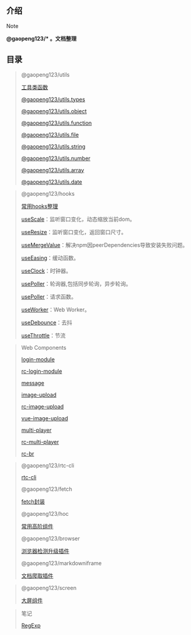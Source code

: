 ## 介绍

> [!NOTE]
> **@gaopeng123/\* 。文档整理**

## 目录

> @gaopeng123/utils
>
>[工具类函数](README)
>
>[@gaopeng123/utils.types](src/types/README.md)
>
>[@gaopeng123/utils.object](src/object/README.md)
>
>[@gaopeng123/utils.function](src/function/README.md)
>
>[@gaopeng123/utils.file](src/file/README.md)
>
>[@gaopeng123/utils.string](src/string/README.md)
>
>[@gaopeng123/utils.number](src/number/README.md)
>
>[@gaopeng123/utils.array](src/array/README.md)
>
>[@gaopeng123/utils.date](src/date/README.md)


> @gaopeng123/hooks
>
>[常用hooks整理](md/hooks/index.md)
>
>[useScale](md/hooks/useScale.md)：监听窗口变化，动态缩放当前dom。
>
>[useResize](md/hooks/useResize.md)：监听窗口变化，返回窗口尺寸。
>
>[useMergeValue](md/hooks/useMergeValue.md)：解决npm因peerDependencies导致安装失败问题。
>
>[useEasing](md/hooks/useEasing.md)：缓动函数。
>
>[useClock](md/hooks/useClock.md)：时钟器。
>
>[usePoller](md/hooks/usePoller.md)：轮询器,包括同步轮询，异步轮询。
> 
>[usePoller](md/hooks/useFetch.md)：请求函数。
> 
>[useWorker](md/hooks/useWorker.md)：Web Worker。
> 
>[useDebounce](md/hooks/useDebounce.md)：去抖
> 
>[useThrottle](md/hooks/useThrottle.md)：节流

> Web Components
>
> [login-module](md/components/login-module)
>
> [rc-login-module](md/components/rc-login-module)
>
> [message](md/components/message)
>
> [image-upload](md/components/image-upload)
>
> [rc-image-upload](md/components/rc-image-upload)
>
> [vue-image-upload](md/components/vue-image-upload)
>
> [multi-player](md/components/multi-player.md)
>
> [rc-multi-player](md/components/rc-multi-player.md)
>
> [rc-br](md/components/rc-br.md)


> @gaopeng123/rtc-cli
>
> [rtc-cli](md/cli/rtc-cli)
>
> @gaopeng123/fetch
>
>[fetch封装](md/cli/fetch)
> 
> @gaopeng123/hoc
>
>[常用高阶组件](md/cli/hoc)
> 
> @gaopeng123/browser
>
>[浏览器检测升级插件](md/cli/browser)
>
> @gaopeng123/markdowniframe
> 
>[文档爬取插件](md/cli/markdowniframe)

> @gaopeng123/screen
>
> [大屏组件](md/screen)

> 笔记
>
> [RegExp](md/notes/RegExp.md)
